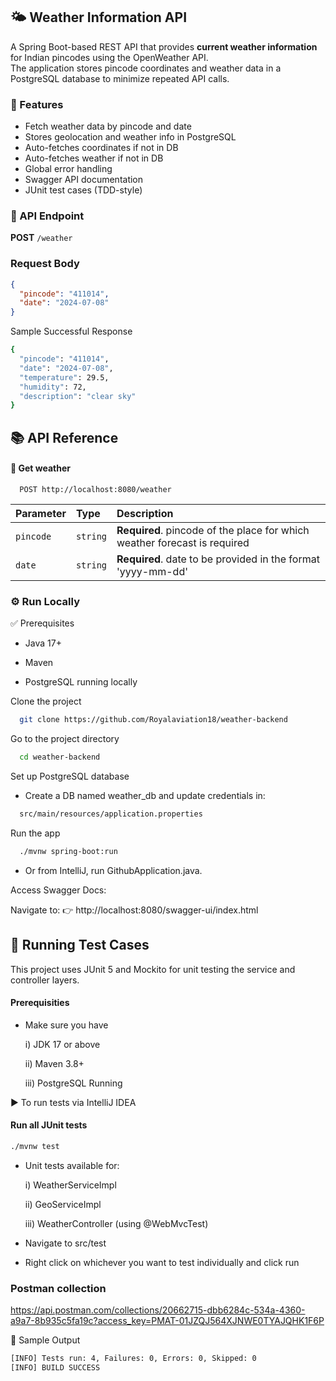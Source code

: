 ## 🌤️ Weather Information API

A Spring Boot-based REST API that provides **current weather information** for Indian pincodes using the OpenWeather API.  
The application stores pincode coordinates and weather data in a PostgreSQL database to minimize repeated API calls.



### 📌 Features

- Fetch weather data by pincode and date
- Stores geolocation and weather info in PostgreSQL
- Auto-fetches coordinates if not in DB
- Auto-fetches weather if not in DB
- Global error handling
- Swagger API documentation
- JUnit test cases (TDD-style)



### 🔗 API Endpoint

**POST** `/weather`

### Request Body
```json
{
  "pincode": "411014",
  "date": "2024-07-08"
}
```

Sample Successful Response
```bash
{
  "pincode": "411014",
  "date": "2024-07-08",
  "temperature": 29.5,
  "humidity": 72,
  "description": "clear sky"
}
```
## 📚 API Reference

####  🔄 Get weather

```http
  POST http://localhost:8080/weather
```

| Parameter | Type     | Description                |
| :-------- | :------- | :------------------------- |
| `pincode` | `string` | **Required**. pincode of the place for which weather forecast is required|
| `date` | `string` | **Required**. date to be provided in the format 'yyyy-mm-dd' |


### ⚙️  Run Locally

✅ Prerequisites
- Java 17+

- Maven

- PostgreSQL running locally

Clone the project

```bash
  git clone https://github.com/Royalaviation18/weather-backend
```

Go to the project directory

```bash
  cd weather-backend
```

Set up PostgreSQL database

- Create a DB named weather_db and update credentials in:
```bash
  src/main/resources/application.properties
```

Run the app

```bash
  ./mvnw spring-boot:run
```
- Or from IntelliJ, run GithubApplication.java.


Access Swagger Docs:

Navigate to:
👉 http://localhost:8080/swagger-ui/index.html






## 🧪  Running Test Cases

This project uses JUnit 5 and Mockito for unit testing the service and controller layers.

#### Prerequisities
- Make sure you have
  
  i) JDK 17 or above
  
  ii) Maven 3.8+

  iii) PostgreSQL Running     

▶️ To run tests via IntelliJ IDEA
 
 #### Run all JUnit tests
  ```bash
  ./mvnw test
  ```

- Unit tests available for:

    i) WeatherServiceImpl

    ii) GeoServiceImpl

    iii) WeatherController (using @WebMvcTest)

- Navigate to src/test
- Right click on whichever you want to test individually and click run

  
### Postman collection

https://api.postman.com/collections/20662715-dbb6284c-534a-4360-a9a7-8b935c5fa19c?access_key=PMAT-01JZQJ564XJNWE0TYAJQHK1F6P




📝 Sample Output
  ```bash
  [INFO] Tests run: 4, Failures: 0, Errors: 0, Skipped: 0
  [INFO] BUILD SUCCESS
  ```


